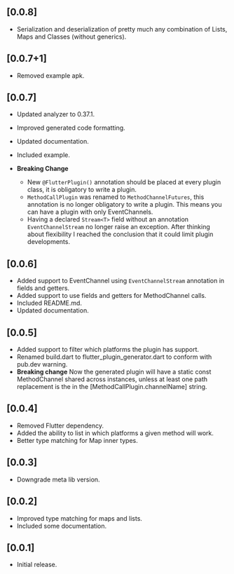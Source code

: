 ## [0.0.8]

- Serialization and deserialization of pretty much any combination of Lists, Maps and Classes (without generics).

## [0.0.7+1]

- Removed example apk.

## [0.0.7]

- Updated analyzer to 0.37.1.
- Improved generated code formatting.
- Updated documentation.
- Included example.

- **Breaking Change**
  - New `@FlutterPlugin()` annotation should be placed at every plugin class, it is obligatory to write a plugin.
  - `MethodCallPlugin` was renamed to `MethodChannelFutures`, this annotation is no longer obligatory to write a plugin.
  This means you can have a plugin with only EventChannels.
  - Having a declared `Stream<T>` field without an annotation `EventChannelStream` no longer raise an exception.
  After thinking about flexibility I reached the conclusion that it could limit plugin developments.

## [0.0.6]

- Added support to EventChannel using `EventChannelStream` annotation in fields and getters.
- Added support to use fields and getters for MethodChannel calls.
- Included README.md.
- Updated documentation.


## [0.0.5]

- Added support to filter which platforms the plugin has support.
- Renamed build.dart to flutter_plugin_generator.dart to conform with pub.dev warning.
- **Breaking change** Now the generated plugin will have a static const MethodChannel shared across instances, unless
at least one path replacement is the in the [MethodCallPlugin.channelName] string.

## [0.0.4]

- Removed Flutter dependency.
- Added the ability to list in which platforms a given method will work.
- Better type matching for Map inner types.

## [0.0.3]

- Downgrade meta lib version.

## [0.0.2]

- Improved type matching for maps and lists.
- Included some documentation.

## [0.0.1] 

- Initial release.